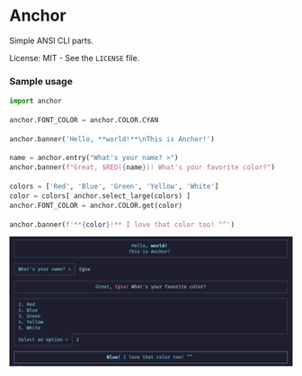 # Anchor

Simple ANSI CLI parts.

License: MIT - See the `LICENSE` file. 

### Sample usage

```py
import anchor

anchor.FONT_COLOR = anchor.COLOR.CYAN

anchor.banner('Hello, **world!**\nThis is Anchor!')

name = anchor.entry("What's your name? >")
anchor.banner(f"Great, $RED({name})! What's your favorite color?")

colors = ['Red', 'Blue', 'Green', 'Yellow', 'White']
color = colors[ anchor.select_large(colors) ]
anchor.FONT_COLOR = anchor.COLOR.get(color)

anchor.banner(f'**{color}!** I love that color too! ^^')
```

![](https://github.com/Egsagon/anchor/blob/88db7192d79514c872d46a8aa8cbb6f3f4db69a5/demo.png)
